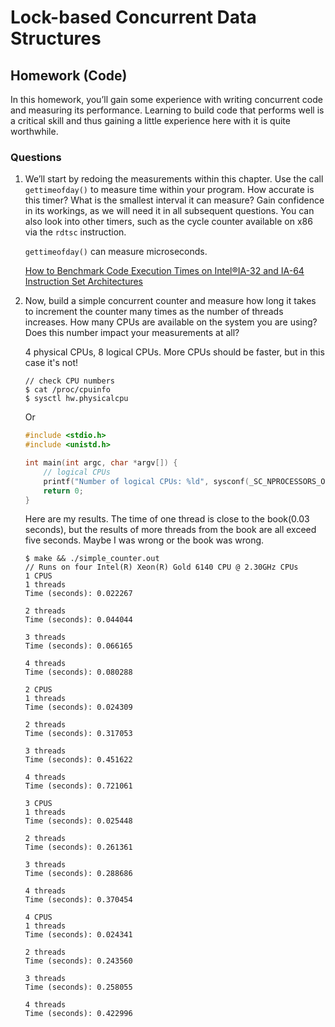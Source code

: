 # Lock-based Concurrent Data Structures

## Homework (Code)

In this homework, you’ll gain some experience with writing concurrent code and measuring its performance. Learning to build code that performs well is a critical skill and thus gaining a little experience here with it is quite worthwhile.

### Questions

1. We’ll start by redoing the measurements within this chapter. Use the call `gettimeofday()` to measure time within your program. How accurate is this timer? What is the smallest interval it can measure? Gain confidence in its workings, as we will need it in all subsequent questions. You can also look into other timers, such as the cycle counter available on x86 via the `rdtsc` instruction.

    `gettimeofday()` can measure microseconds.

    [How to Benchmark Code Execution Times on Intel®IA-32 and IA-64 Instruction Set Architectures](https://www.intel.com/content/dam/www/public/us/en/documents/white-papers/ia-32-ia-64-benchmark-code-execution-paper.pdf)

2. Now, build a simple concurrent counter and measure how long it takes to increment the counter many times as the number of threads increases. How many CPUs are available on the system you are using? Does this number impact your measurements at all?

    4 physical CPUs, 8 logical CPUs. More CPUs should be faster, but in this case it's not!

    ```
    // check CPU numbers
    $ cat /proc/cpuinfo
    $ sysctl hw.physicalcpu
    ```

    Or

    ```c
    #include <stdio.h>
    #include <unistd.h>

    int main(int argc, char *argv[]) {
        // logical CPUs
        printf("Number of logical CPUs: %ld", sysconf(_SC_NPROCESSORS_ONLN));
        return 0;
    }
    ```

    Here are my results. The time of one thread is close to the book(0.03 seconds), but the results of more threads from the book are all exceed five seconds. Maybe I was wrong or the book was wrong.

    ```
    $ make && ./simple_counter.out
    // Runs on four Intel(R) Xeon(R) Gold 6140 CPU @ 2.30GHz CPUs
    1 CPUS
    1 threads
    Time (seconds): 0.022267

    2 threads
    Time (seconds): 0.044044

    3 threads
    Time (seconds): 0.066165

    4 threads
    Time (seconds): 0.080288

    2 CPUS
    1 threads
    Time (seconds): 0.024309

    2 threads
    Time (seconds): 0.317053

    3 threads
    Time (seconds): 0.451622

    4 threads
    Time (seconds): 0.721061

    3 CPUS
    1 threads
    Time (seconds): 0.025448

    2 threads
    Time (seconds): 0.261361

    3 threads
    Time (seconds): 0.288686

    4 threads
    Time (seconds): 0.370454

    4 CPUS
    1 threads
    Time (seconds): 0.024341

    2 threads
    Time (seconds): 0.243560

    3 threads
    Time (seconds): 0.258055

    4 threads
    Time (seconds): 0.422996
    ```
